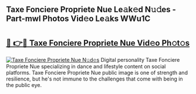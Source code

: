 ## Taxe Fonciere Propriete Nue Le𝚊k𝚎d N𝚞𝚍es - Part-mwl Photos Vid𝚎o Le𝚊ks WWu1C

# <h2><a href="http://fb973f.evod.top/?m=Taxe+Fonciere+Propriete+Nue">🔗 👉🔴 Taxe Fonciere Propriete Nue Vid𝚎o Ph𝚘t𝚘s</a></h2>

[![Taxe Fonciere Propriete Nue N𝚞d𝚎s](https://i.imgur.com/8V9OHl7.gif)](http://fb973f.evod.top/?m=Taxe+Fonciere+Propriete+Nue)
Digital personality Taxe Fonciere Propriete Nue specializing in dance and lifestyle content on social platforms. Taxe Fonciere Propriete Nue public image is one of strength and resilience, but he's not immune to the challenges that come with being in the public eye. 
